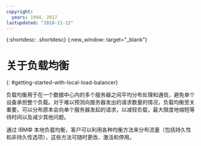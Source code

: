 ```yaml
---
copyright:
  years: 1994, 2017
lastupdated: "2018-11-12"
---
```


{:shortdesc: .shortdesc}
{:new_window: target="_blank"}

# 关于负载均衡
{: #getting-started-with-local-load-balancer}

负载均衡用于在一个数据中心内的多个服务器之间平均分布处理和通信，避免单个设备承担整个负载。对于难以预测向服务器发出的请求数量的情况，负载均衡至关重要，可以分布原本会向单个服务器发起的请求，以减轻负载，最大限度地缩短等待时间以及减少其他问题。 

通过 IBM© 本地负载均衡，客户可以利用各种均衡方法来分布流量（包括持久性和非持久性选项），这些方法可随时更改、激活和停用。
